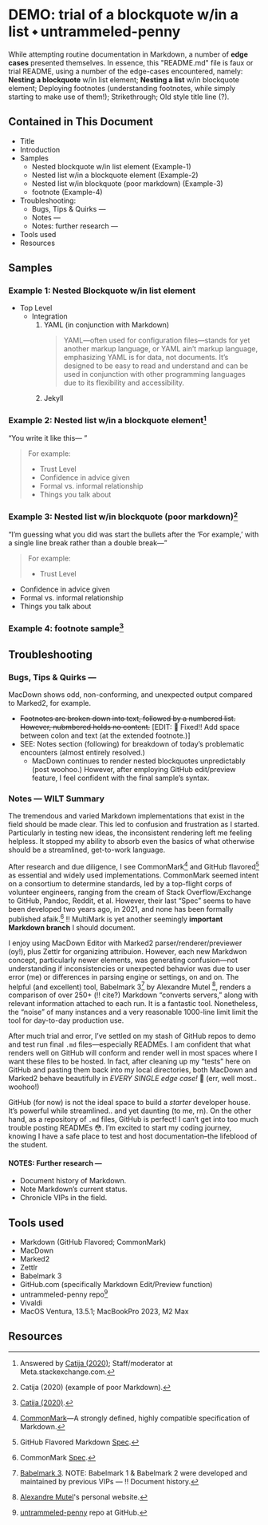 # DEMO: trial of a blockquote w/in a list ⬩ untrammeled-penny

While attempting routine documentation in Markdown, a number of **edge cases** presented themselves. In essence, this "README.md" file is faux or trial README, using a number of the edge-cases encountered, namely: **Nesting a blockquote** w/in list element; **Nesting a list** w/in blockquote element; Deploying footnotes (understanding footnotes, while simply starting to make use of them!); Strikethrough; Old style title line (?).

## Contained in This Document
- Title
- Introduction
- Samples
  - Nested blockquote w/in list element (Example-1)
  - Nested list w/in a blockquote element (Example-2)
  - Nested list w/in blockquote (poor markdown) (Example-3)
  - footnote (Example-4)
- Troubleshooting:
    - Bugs, Tips & Quirks —
    - Notes —
    - Notes: further research —
- Tools used
- Resources

## Samples

### Example 1: Nested Blockquote w/in list element
* Top Level
    * Integration
      1. YAML (in conjunction with Markdown)
         > YAML—often used for configuration files—stands for yet another markup language, or YAML ain’t markup language, emphasizing YAML is for data, not documents. It’s designed to be easy to read and understand and can be used in conjunction with other programming languages due to its flexibility and accessibility.
      1. Jekyll  

### Example 2: Nested list w/in a blockquote element[^1]
“You write it like this— ”

> For example:
>
> - Trust Level
> - Confidence in advice given
> - Formal vs. informal relationship
> - Things you talk about

### Example 3: Nested list w/in blockquote (poor markdown)[^2]

“I’m guessing what you did was start the bullets after the 
‘For example,’ with a single line break rather than a double break—”  

> For example:
> - Trust Level
- Confidence in advice given
- Formal vs. informal relationship
- Things you talk about

### Example 4: footnote sample[^3]

## Troubleshooting

### Bugs, Tips & Quirks —

MacDown shows odd, non-conforming, and unexpected output compared to Marked2, for example.

- ~~Footnotes are broken down into text, followed by a numbered list. However, nubmbered holds no content.~~  [EDIT: 🧰 Fixed!! Add space between colon and text (at the extended footnote.)]
- SEE: Notes section (following) for breakdown of today’s problematic encounters (almost entirely resolved.)
    - MacDown continues to render nested blockquotes unpredictably (post woohoo.) However, after employing GitHub edit/preview feature, I feel confident with the final sample’s syntax.

### Notes — WILT Summary

The tremendous and varied Markdown implementations that exist in the field should be made clear. This led to confusion and frustration as I started. Particularly in testing new ideas, the inconsistent rendering left me feeling helpless. It stopped my ability to absorb even the basics of what otherwise should be a streamlined, get-to-work language. 

After research and due diligence, I see CommonMark[^4] and GitHub flavored[^5] as essential and widely used implementations. CommonMark seemed intent on a consortium to determine standards, led by a top-flight corps of volunteer engineers, ranging from the cream of Stack Overflow/Exchange to GitHub, Pandoc, Reddit, et al. However, their last “Spec” seems to have been developed two years ago, in 2021, and none has been formally published afaik.[^6] ‼️ MultiMark is yet another seemingly **important Markdown branch** I should document.

I enjoy using MacDown Editor with Marked2 parser/renderer/previewer (oy!), plus Zettlr for organizing attribuion. However, each new Markdwon concept, particularly newer elements, was generating confusion—not understanding if inconsistencies or unexpected behavior was due to user error (me) or differences in parsing engine or settings, on and on. The helpful (and excellent) tool, Babelmark 3[^7] by Alexandre Mutel [^8], renders a comparison of over 250+ (‼️ cite?) Markdown “converts servers,” along with relevant information attached to each run. It is a fantastic tool. Nonetheless, the “noise” of many instances and a very reasonable 1000-line limit limit the tool for day-to-day production use. 

After much trial and error, I’ve settled on my stash of GitHub repos to demo and test run final `.md` files—especially READMEs. I am confident that what renders well on GitHub will conform and render well in most spaces where I want these files to be hosted. In fact, after cleaning up my “tests” here on GitHub and pasting them back into my local directories, both MacDown and Marked2 behave beautifully in _EVERY SINGLE edge case!_ 🎉 (err, well most.. woohoo!)

GitHub (for now) is not the ideal space to build a _starter_ developer house. It’s powerful while streamlined.. and yet daunting (to me, rn). On the other hand, as a repository of `.md` files, GitHub is perfect! I can’t get into too much trouble posting READMEs 😳. I’m excited to start my coding journey, knowing I have a safe place to test and host documentation–the lifeblood of the student.

#### NOTES: Further research —
   - Document history of Markdown.
   - Note Markdown’s current status.
   - Chronicle VIPs in the field.

## Tools used

- Markdown (GitHub Flavored; CommonMark)
- MacDown
- Marked2
- Zettlr
- Babelmark 3
- GitHub.com (specifically Markdown Edit/Preview function)
- untrammeled-penny repo[^9]
- Vivaldi
- MacOS Ventura, 13.5.1; MacBookPro 2023, M2 Max

## Resources

[^1]: Answered by [Catija (2020)](https://meta.stackexchange.com/questions/348274/blockquotes-should-be-formatted-to-support-bullet-points-and-numbered-lists); Staff/moderator at Meta.stackexchange.com.

[^2]: Catija (2020) (example of poor Markdown).

[^3]: [Catija (2020)](https://meta.stackexchange.com/questions/348274/blockquotes-should-be-formatted-to-support-bullet-points-and-numbered-lists).

[^4]: [CommonMark](https://commonmark.org)—A strongly defined, highly compatible specification of Markdown.

[^5]: GitHub Flavored Markdown [Spec](https://github.github.com/gfm/).

[^6]: CommonMark [Spec](https://spec.commonmark.org).

[^7]: [Babelmark 3](https://babelmark.github.io). NOTE: Babelmark 1 & Babelmark 2 were developed and maintained by previous VIPs — ‼️ Document history.

[^8]: [Alexandre Mutel](http://xoofx.com)'s personal website.

[^9]: [untrammeled-penny](https://github.com/mazal/untrammeled-penny) repo at GitHub.

